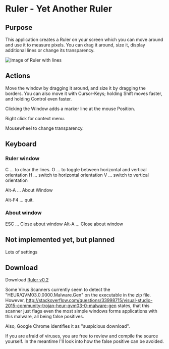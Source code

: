 # Ruler - Yet Another Ruler

## Purpose

This application creates a Ruler on your screen which you can move around and use it to measure pixels. You can drag it around, size it, display additional lines or change its transparency.

![Image of Ruler with lines](https://praschl.github.io/Ruler/withLines.png)

## Actions

Move the window by dragging it around, and size it by dragging the borders.
You can also move it with Cursor-Keys; holding Shift moves faster, and holding Control even faster.

Clicking the Window adds a marker line at the mouse Position.

Right click for context menu.

Mousewheel to change transparency.

## Keyboard

### Ruler window
C ... to clear the lines.
O ... to toggle between horizontal and vertical orientation
H ... switch to horizontal orientation
V ... switch to vertical orientation

Alt-A ... About Window

Alt-F4 ... quit.

### About window
ESC ... Close about window
Alt-A ... Close about window

## Not implemented yet, but planned

Lots of settings

## Download

Download [Ruler v0.2](https://praschl.github.com/Ruler/Ruler.zip)

Some Virus Scanners currently seem to detect the "HEUR/QVM03.0.0000.Malware.Gen" on the executable in the zip file. However, http://stackoverflow.com/questions/33998715/visual-studio-2015-community-trojan-heur-qvm03-0-malware-gen states, that this scanner just flags even the most simple windows forms applications with this malware, all being false positives.

Also, Google Chrome identifies it as "suspicious download".

If you are afraid of viruses, you are free to review and compile the source yourself. In the meantime I'll look into how the false positive can be avoided.

